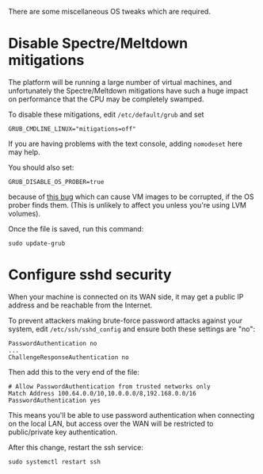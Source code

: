 There are some miscellaneous OS tweaks which are required.

# Disable Spectre/Meltdown mitigations

The platform will be running a large number of virtual machines, and
unfortunately the Spectre/Meltdown mitigations have such a huge impact on
performance that the CPU may be completely swamped.

To disable these mitigations, edit `/etc/default/grub` and set

```
GRUB_CMDLINE_LINUX="mitigations=off"
```

If you are having problems with the text console, adding `nomodeset` here
may help.

You should also set:

```
GRUB_DISABLE_OS_PROBER=true
```

because of [this bug](https://bugs.debian.org/cgi-bin/bugreport.cgi?bug=788062)
which can cause VM images to be corrupted, if the OS prober finds them.
(This is unlikely to affect you unless you're using LVM volumes).

Once the file is saved, run this command:

```
sudo update-grub
```

# Configure sshd security

When your machine is connected on its WAN side, it may get a public IP
address and be reachable from the Internet.

To prevent attackers making brute-force password attacks against your
system, edit `/etc/ssh/sshd_config` and ensure both these settings are "no":

```
PasswordAuthentication no
...
ChallengeResponseAuthentication no
```

Then add this to the very end of the file:

```
# Allow PasswordAuthentication from trusted networks only
Match Address 100.64.0.0/10,10.0.0.0/8,192.168.0.0/16
PasswordAuthentication yes
```

This means you'll be able to use password authentication when connecting on
the local LAN, but access over the WAN will be restricted to public/private
key authentication.

After this change, restart the ssh service:

```
sudo systemctl restart ssh
```
